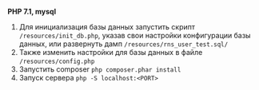 **PHP 7.1, mysql**

1. Для инициализация базы данных запустить скрипт `/resources/init_db.php`, указав свои настройки конфигурации базы данных, или развернуть дамп `/resources/rns_user_test.sql/` 
2. Также изменить настройки для базы данных в файле `/resources/config.php`
3. Запустить composer `php composer.phar install`
3. Запуск сервера `php -S localhost:<PORT>`


